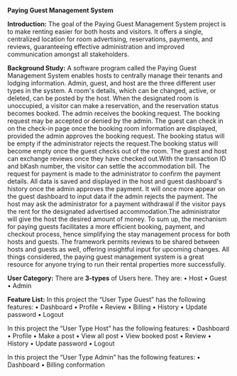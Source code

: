 **Paying Guest Management System**

**Introduction:**
The goal of the Paying Guest Management System project is to make renting easier for both hosts and visitors. It offers a single, centralized location for room advertising, reservations, payments, and reviews, guaranteeing effective administration and improved communication amongst all stakeholders.

**Background Study:**
A software program called the Paying Guest Management System enables hosts to centrally manage their tenants and lodging information. Admin, guest, and host are the three different user types in the system. A room's details, which can be changed, active, or deleted, can be posted by the host. When the designated room is unoccupied, a visitor can make a reservation, and the reservation status becomes booked. The admin receives the booking request. The booking request may be accepted or denied by the admin. The guest can check in on the check-in page once the booking room information are displayed, provided the admin approves the booking request. The booking status will be empty if the administrator rejects the request.The booking status will become empty once the guest checks out of the room. The guest and host can exchange reviews once they have checked out.With the transaction ID and bKash number, the visitor can settle the accommodation bill. The request for payment is made to the administrator to confirm the payment details. All data is saved and displayed in the host and guest dashboard's history once the admin approves the payment. It will once more appear on the guest dashboard to input data if the admin rejects the payment. The host may ask the administrator for a payment withdrawal if the visitor pays the rent for the designated advertised accommodation.The administrator will give the host the desired amount of money. To sum up, the mechanism for paying guests facilitates a more efficient booking, payment, and checkout process, hence simplifying the stay management process for both hosts and guests. The framework permits reviews to be shared between hosts and guests as well, offering insightful input for upcoming changes. All things considered, the paying guest management system is a great resource for anyone trying to run their rental properties more successfully.

**User Category:**
There are **3-types** of Users here. They are:
    • Host
    • Guest
    • Admin

**Feature List:**
In this project the “User Type Guest” has the following features:
    • Dashboard
    • Profile
    • Review
    • Billing
    • History
    • Update password
    • Logout
    
In this project the “User Type Host” has the following features:
    • Dashboard
    • Profile
    • Make a post
    • View all post
    • View booked post
    • Review
    • History
    • Update password
    • Logout
    
In this project the “User Type Admin” has the following features:
    • Dashboard
    • Billing conformation
  
